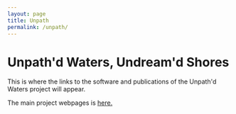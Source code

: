 ```yaml
---
layout: page
title: Unpath
permalink: /unpath/
---
```


# Unpath'd Waters, Undream'd Shores
This is where the links to the software and publications of the Unpath'd Waters project will appear.

The main project webpages is [here.](https://unpathdwaters.org.uk/)